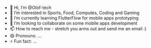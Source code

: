 - 👋 Hi, I’m @Olof-tech
- 👀 I’m interested in Sports, Food, Computes, Coding and Gaming
- 🌱 I’m currently learning FlutterFlow for mobile apps prototyping
- 💞️ I’m looking to collaborate on some mobile apps development
- 📫 How to reach me - stretch you arms out and send me an email :)
- 😄 Pronouns: ...
- ⚡ Fun fact: ...

<!---
Olof-tech/Olof-tech is a ✨ special ✨ repository because its `README.md` (this file) appears on your GitHub profile.
You can click the Preview link to take a look at your changes.
--->
